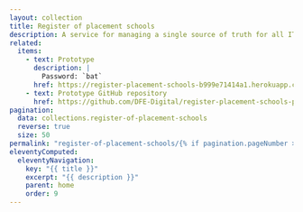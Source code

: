 ```yaml
---
layout: collection
title: Register of placement schools
description: A service for managing a single source of truth for all ITT placement schools
related:
  items:
    - text: Prototype
      description: |
        Password: `bat`
      href: https://register-placement-schools-b999e71414a1.herokuapp.com/
    - text: Prototype GitHub repository
      href: https://github.com/DFE-Digital/register-placement-schools-prototype
pagination:
  data: collections.register-of-placement-schools
  reverse: true
  size: 50
permalink: "register-of-placement-schools/{% if pagination.pageNumber > 0 %}page/{{ pagination.pageNumber + 1 }}{% endif %}/"
eleventyComputed:
  eleventyNavigation:
    key: "{{ title }}"
    excerpt: "{{ description }}"
    parent: home
    order: 9
---
```


